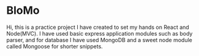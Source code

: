 
# BloMo

Hi, this is a practice project I have created to set my hands on React and Node(MVC).
I have used basic express application modules such as body parser, and for database I have used MongoDB and a sweet node module called Mongoose for shorter snippets.
